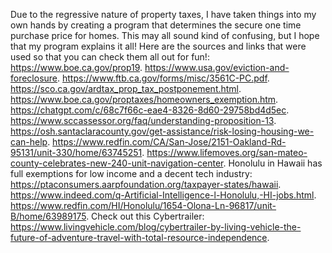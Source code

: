Due to the regressive nature of property taxes, I have taken things into my own hands by creating a program that determines the secure one time purchase price for homes. This may all sound kind of confusing, but I hope that my program explains it all! Here are the sources and links that were used so that you can check them all out for fun!:
https://www.boe.ca.gov/prop19.
https://www.usa.gov/eviction-and-foreclosure.
https://www.ftb.ca.gov/forms/misc/3561C-PC.pdf.
https://sco.ca.gov/ardtax_prop_tax_postponement.html.
https://www.boe.ca.gov/proptaxes/homeowners_exemption.htm.
https://chatgpt.com/c/68c7f66c-eae4-8326-8d60-29758bd4d5ec.
https://www.sccassessor.org/faq/understanding-proposition-13.
https://osh.santaclaracounty.gov/get-assistance/risk-losing-housing-we-can-help.
https://www.redfin.com/CA/San-Jose/2151-Oakland-Rd-95131/unit-330/home/63745251.
https://www.lifemoves.org/san-mateo-county-celebrates-new-240-unit-navigation-center.
Honolulu in Hawaii has full exemptions for low income and a decent tech industry:
https://ptaconsumers.aarpfoundation.org/taxpayer-states/hawaii.
https://www.indeed.com/q-Artificial-Intelligence-l-Honolulu,-HI-jobs.html.
https://www.redfin.com/HI/Honolulu/1654-Olona-Ln-96817/unit-B/home/63989175.
Check out this Cybertrailer:
https://www.livingvehicle.com/blog/cybertrailer-by-living-vehicle-the-future-of-adventure-travel-with-total-resource-independence.
